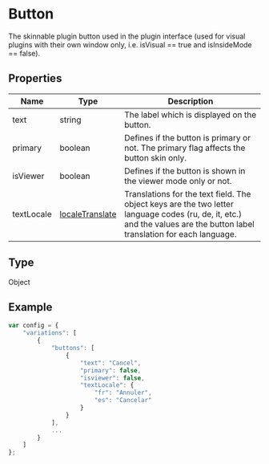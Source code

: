 # Button

The skinnable plugin button used in the plugin interface (used for visual plugins with their own window only, i.e. isVisual == true and isInsideMode == false).

## Properties

| Name | Type | Description |
| ---- | ---- | ----------- |
| text | string | The label which is displayed on the button. |
| primary | boolean | Defines if the button is primary or not. The primary flag affects the button skin only. |
| isViewer | boolean | Defines if the button is shown in the viewer mode only or not. |
| textLocale | [localeTranslate](../Enumeration/localeTranslate.md) | Translations for the text field. The object keys are the two letter language codes (ru, de, it, etc.) and the values are the button label translation for each language. |
## Type

Object



## Example

```javascript
var config = {
    "variations": [
        {
            "buttons": [
                { 
                    "text": "Cancel",
                    "primary": false,
                    "isviewer": false,
                    "textLocale": {
                        "fr": "Annuler",
                        "es": "Cancelar"
                    }
                }
            ],
            ...
        }
    ]
};
```
